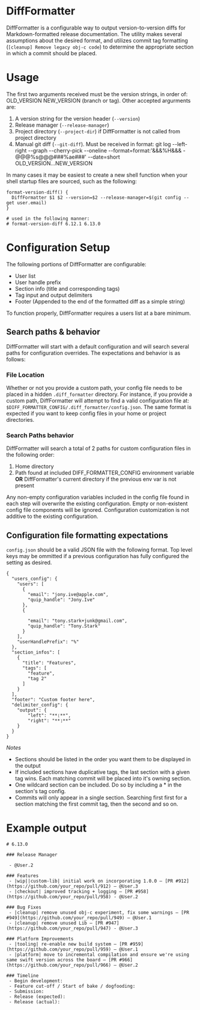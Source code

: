 # DiffFormatter

DiffFormatter is a configurable way to output version-to-version diffs for Markdown-formatted release documentation. The utility makes several assumptions about the desired format, and utilizes commit tag formatting (`[cleanup] Remove legacy obj-c code`) to determine the appropriate section in which a commit should be placed.

# Usage
The first two arguments received must be the version strings, in order of: OLD_VERSION NEW_VERSION (branch or tag).
Other accepted argurments are:
1. A version string for the version header (`--version`)
2. Release manager (`--release-manager`)
3. Project directory (`--project-dir`) if DiffFormatter is not called from project directory
4. Manual git diff (`--git-diff`). Must be received in format: git log --left-right --graph --cherry-pick --oneline --format=format:'&&&%H&&& - @@@%s@@@###%ae###' --date=short OLD_VERSION...NEW_VERSION

In many cases it may be easiest to create a new shell function when your shell startup files are sourced, such as the following:

```
format-version-diff() {
  DiffFormatter $1 $2 --version=$2 --release-manager=$(git config --get user.email)
}

# used in the following manner:
# format-version-diff 6.12.1 6.13.0
```

# Configuration Setup
The following portions of DiffFormatter are configurable:
- User list
- User handle prefix
- Section info (title and corresponding tags)
- Tag input and output delimiters
- Footer (Appended to the end of the formatted diff as a simple string)

To function properly, DiffFormatter requires a users list at a bare minimum.

## Search paths & behavior
DiffFormatter will start with a default configuration and will search several paths for configuration overrides. The expectations and behavior is as follows:

### File Location
Whether or not you provide a custom path, your config file needs to be placed in a hidden `.diff_formatter` directory. For instance, if you provide a custom path, DiffFormatter will attempt to find a valid configuration file at: `$DIFF_FORMATTER_CONFIG/.diff_formatter/config.json`. The same format is expected if you want to keep config files in your home or project directories.

### Search Paths behavior
DiffFormatter will search a total of 2 paths for custom configuration files in the following order:
1. Home directory
2. Path found at included DIFF_FORMATTER_CONFIG environment variable __OR__ DiffFormatter's current directory if the previous env var is not present

Any non-empty configuration variables included in the config file found in each step will overwrite the existing configuration. Empty or non-existent config file components will be ignored. Configuration customization is not additive to the existing configuration.

## Configuration file formatting expectations
`config.json` should be a valid JSON file with the following format. Top level keys may be ommitted if a previous configuration has fully configured the setting as desired.

```
{
  "users_config": {
    "users": [
      {
        "email": "jony.ive@apple.com",
        "quip_handle": "Jony.Ive"
      },
      {

        "email": "tony.stark+junk@gmail.com",
        "quip_handle": "Tony.Stark"
      }
    ],
    "userHandlePrefix": "%"
  },
  "section_infos": [
    {
      "title": "Features",
      "tags": [
        "feature",
        "tag 2"
      ]
    }
  ],
  "footer": "Custom footer here",
  "delimiter_config": {
    "output": {
        "left": "**❲**",
        "right": "**❳**"
    }
  }
}
```

*Notes*
  - Sections should be listed in the order you want them to be displayed in the output
  - If included sections have duplicative tags, the last section with a given tag wins. Each matching commit will be placed into it's owning section.
  - One wildcard section can be included. Do so by including a * in the section's tag config.
  - Commits will only appear in a single section. Searching first first for a section matching the first commit tag, then the second and so on.

# Example output
```
# 6.13.0

### Release Manager

 - @User.2

### Features
 - |wip||custom-lib| initial work on incorporating 1.0.0 — [PR #912](https://github.com/your_repo/pull/912) — @User.3
 - |checkout| improved tracking + logging — [PR #958](https://github.com/your_repo/pull/958) - @User.2

### Bug Fixes
 - |cleanup| remove unused obj-c experiment, fix some warnings — [PR #949](https://github.com/your_repo/pull/949) — @User.1
 - |cleanup| remove unused Lib — [PR #947](https://github.com/your_repo/pull/947) - @User.3

### Platform Improvements
 - |tooling| re-enable new build system — [PR #959](https://github.com/your_repo/pull/959) — @User.1
 - |platform| move to incremental compilation and ensure we're using same swift version across the board — [PR #966](https://github.com/your_repo/pull/966) — @User.2

### Timeline
 - Begin development:
 - Feature cut-off / Start of bake / dogfooding:
 - Submission:
 - Release (expected):
 - Release (actual):

```